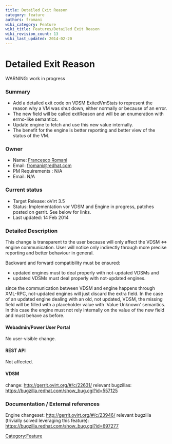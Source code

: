 ```yaml
---
title: Detailed Exit Reason
category: feature
authors: fromani
wiki_category: Feature
wiki_title: Features/Detailed Exit Reason
wiki_revision_count: 13
wiki_last_updated: 2014-02-20
---
```


# Detailed Exit Reason

WARNING: work in progress

### Summary

*   Add a detailed exit code on VDSM ExitedVmStats to represent the reason why a VM was shut down, either normally or because of an error.
*   The new field will be called exitReason and will be an enumeration with errno-like semantics.
*   Update engine to fetch and use this new value internally.
*   The benefit for the engine is better reporting and better view of the status of the VM.

### Owner

*   Name: [Francesco Romani](User:Fromani)
*   Email: <fromani@redhat.com>
*   PM Requirements : N/A
*   Email: N/A

### Current status

*   Target Release: oVirt 3.5
*   Status: Implementation vor VDSM and Engine in progress, patches posted on gerrit. See below for links.
*   Last updated: 14 Feb 2014

### Detailed Description

This change is transparent to the user because will only affect the VDSM <=> engine communication. User will notice only indirectly through more precise reporting and better behaviour in general.

Backward and forward compatibility must be ensured:

*   updated engines must to deal properly with not-updated VDSMs and
*   updated VDSMs must deal properly with not-updated engines.

since the communication between VDSM and engine happens through XML-RPC, not-updated engines will just discard the extra field. In the case of an updated engine dealing with an old, not updated, VDSM, the missing field will be filled with a placeholder value with 'Value Unknown' semantics. In this case the engine must not rely internally on the value of the new field and must behave as before.

#### Webadmin/Power User Portal

No user-visible change.

#### REST API

Not affected.

#### VDSM

change: <http://gerrit.ovirt.org/#/c/22631/> relevant bugzillas: <https://bugzilla.redhat.com/show_bug.cgi?id=557125>

### Documentation / External references

Engine changeset: <http://gerrit.ovirt.org/#/c/23946/> relevant bugzilla (trivially solved leveraging this feature): <https://bugzilla.redhat.com/show_bug.cgi?id=697277>

<Category:Feature>
